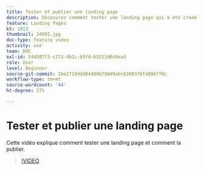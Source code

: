 ```yaml
---
title: Tester et publier une landing page
description: Découvrez comment tester une landing page qui a été créée dans Adobe Campaign Standard et comment la publier.
feature: Landing Pages
kt: 1813
thumbnail: 24992.jpg
doc-type: feature video
activity: use
team: DOC
exl-id: 544587f3-c273-4b1c-b5fd-65213d0c0ea3
role: User
level: Beginner
source-git-commit: 2be2719ddd84490b796d9abc6300376fa896ff0c
workflow-type: tm+mt
source-wordcount: '44'
ht-degree: 27%

---
```


# Tester et publier une landing page

Cette vidéo explique comment tester une landing page et comment la publier.

>[!VIDEO](https://video.tv.adobe.com/v/24092?quality=12)
